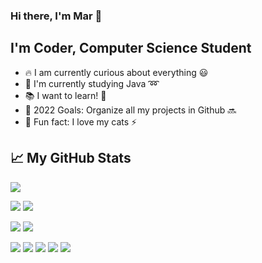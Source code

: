 <!--![Hello 👋🏻](https://raw.githubusercontent.com/evandycke/evandycke/master/images/evandycke_repo.png)-->

###  Hi there, I'm Mar :wave:

## I'm Coder, Computer Science Student

- :fire: I am currently curious about everything :smiley:
- :school_satchel: I'm currently studying Java :loop:
- :books: I want to learn! :green_book:
- :rocket: 2022 Goals: Organize all my projects in Github :soon:
- :raised_hands: Fun fact: I love my cats :zap:

## &#x1f4c8; My GitHub Stats

![](https://github-profile-summary-cards.vercel.app/api/cards/profile-details?username=wafersans&theme=github_dark)

![](https://github-profile-summary-cards.vercel.app/api/cards/repos-per-language?username=wafersans&theme=github_dark) ![](https://github-profile-summary-cards.vercel.app/api/cards/most-commit-language?username=wafersans&theme=github_dark)

![](https://github-profile-summary-cards.vercel.app/api/cards/stats?username=wafersans&theme=github_dark) ![](https://github-profile-summary-cards.vercel.app/api/cards/productive-time?username=wafersans&theme=github_dark)

<!------------->
[![](https://raw.githubusercontent.com/wafersans/github-profile-summary-cards-example/master/profile-summary-card-output/algolia/0-profile-details.svg)](https://github.com/vn7n24fzkq/github-profile-summary-cards)
[![](https://raw.githubusercontent.com/vn7n24fzkq/github-profile-summary-cards-example/master/profile-summary-card-output/algolia/1-repos-per-language.svg)](https://github.com/vn7n24fzkq/github-profile-summary-cards) [![](https://raw.githubusercontent.com/vn7n24fzkq/github-profile-summary-cards-example/master/profile-summary-card-output/algolia/2-most-commit-language.svg)](https://github.com/vn7n24fzkq/github-profile-summary-cards)
[![](https://raw.githubusercontent.com/vn7n24fzkq/github-profile-summary-cards-example/master/profile-summary-card-output/algolia/3-stats.svg)](https://github.com/vn7n24fzkq/github-profile-summary-cards) [![](https://raw.githubusercontent.com/vn7n24fzkq/github-profile-summary-cards-example/master/profile-summary-card-output/algolia/4-productive-time.svg)](https://github.com/vn7n24fzkq/github-profile-summary-cards)

<br />


